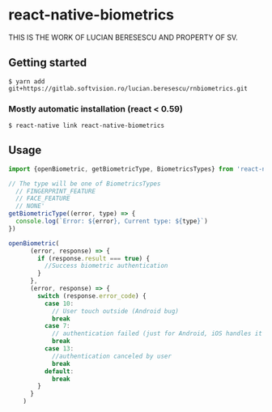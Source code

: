 # react-native-biometrics

THIS IS THE WORK OF LUCIAN BERESESCU AND PROPERTY OF SV.

## Getting started

`$ yarn add git+https://gitlab.softvision.ro/lucian.beresescu/rnbiometrics.git`

### Mostly automatic installation (react < 0.59)

`$ react-native link react-native-biometrics`

## Usage
```javascript
import {openBiometric, getBiometricType, BiometricsTypes} from 'react-native-biometrics'

// The type will be one of BiometricsTypes 
  // FINGERPRINT_FEATURE
  // FACE_FEATURE
  // NONE'
getBiometricType((error, type) => {
  console.log(`Error: ${error}, Current type: ${type}`)
})

openBiometric(
      (error, response) => {
        if (response.result === true) {
          //Success biometric authentication
        }
      },
      (error, response) => {
        switch (response.error_code) {
          case 10: 
            // User touch outside (Android bug)
            break
          case 7: 
            // authentication failed (just for Android, iOS handles it internal)
            break
          case 13: 
            //authentication canceled by user
            break
          default:
            break
        }
      }
    )
```
